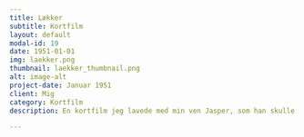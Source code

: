 ```yaml
---
title: Lækker
subtitle: Kortfilm
layout: default
modal-id: 19
date: 1951-01-01
img: laekker.png
thumbnail: laekker_thumbnail.png
alt: image-alt
project-date: Januar 1951
client: Mig
category: Kortfilm
description: En kortfilm jeg lavede med min ven Jasper, som han skulle bruge til at søge ind på en lyd-skole. Jeg lavede det visuelle, Jasper lavede lyd. 

---
```

